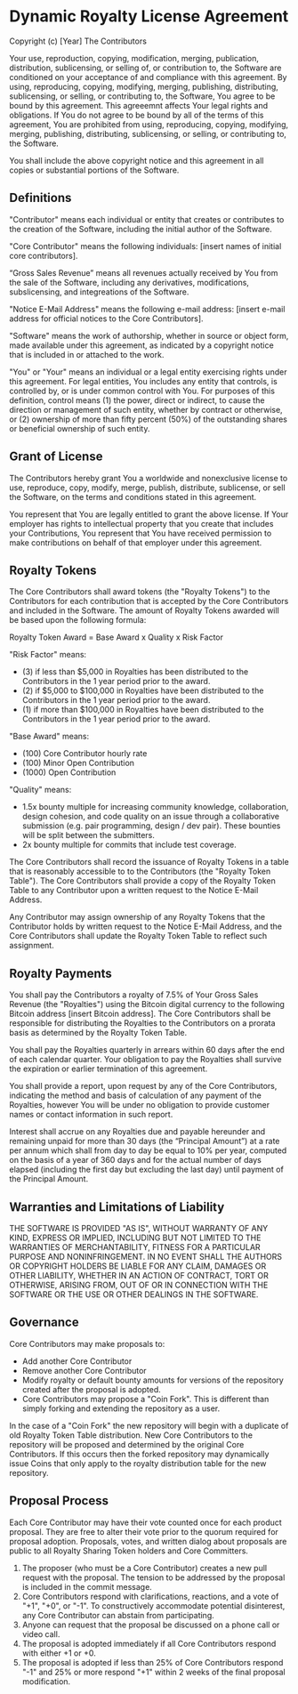 # Dynamic Royalty License Agreement

Copyright (c) [Year] The Contributors

Your use, reproduction, copying, modification, merging, publication, distribution, sublicensing, or selling of, or contribution to, the Software are conditioned on your acceptance of and compliance with this agreement. By using, reproducing, copying, modifying, merging, publishing, distributing, sublicensing, or selling, or contributing to, the Software, You agree to be bound by this agreement. This agreeemnt affects Your legal rights and obligations. If You do not agree to be bound by all of the terms of this agreement, You are prohibited from using, reproducing, copying, modifying, merging, publishing, distributing, sublicensing, or selling, or contributing to, the Software.

You shall include the above copyright notice and this agreement in
all copies or substantial portions of the Software.

## Definitions

"Contributor" means each individual or entity that creates or contributes to the creation of the Software, including the initial author of the Software.

"Core Contributor" means the following individuals: [insert names of initial core contributors].

“Gross Sales Revenue” means all revenues actually received by You from the sale of the Software, including any derivatives, modifications, subslicensing, and integreations of the Software.

"Notice E-Mail Address" means the following e-mail address: [insert e-mail address for official notices to the Core Contributors].

"Software" means the work of authorship, whether in source or object form, made available under this agreement, as indicated by a copyright notice that is included in or attached to the work.

"You" or "Your" means an individual or a legal entity exercising rights under this agreement. For legal entities, You includes any entity that controls, is controlled by, or is under common control with You. For purposes of this definition, control means (1) the power, direct or indirect, to cause the direction or management of such entity, whether by contract or otherwise, or (2) ownership of more than fifty percent (50%) of the outstanding shares or beneficial ownership of such entity.

## Grant of License

The Contributors hereby grant You a worldwide and nonexclusive license to use, reproduce, copy, modify, merge, publish, distribute, sublicense, or sell the Software, on the terms and conditions stated in this agreement.

You represent that You are legally entitled to grant the above license. If Your employer has rights to intellectual property that you create that includes your Contributions, You represent that You have received permission to make contributions on behalf of that employer under this agreement.

## Royalty Tokens

The Core Contributors shall award tokens (the "Royalty Tokens") to the Contributors for each contribution that is accepted by the Core Contributors and included in the Software. The amount of Royalty Tokens awarded will be based upon the following formula:

Royalty Token Award = Base Award x Quality x Risk Factor

"Risk Factor" means:

- (3) if less than $5,000 in Royalties has been distributed to the Contributors in the 1 year period prior to the award.
- (2) if $5,000 to $100,000 in Royalties have been distributed to the Contributors in the 1 year period prior to the award.
- (1) if more than $100,000 in Royalties have been distributed to the Contributors in the 1 year period prior to the award.

"Base Award" means:

- (100) Core Contributor hourly rate
- (100) Minor Open Contribution
- (1000) Open Contribution

"Quality" means:

- 1.5x bounty multiple for increasing community knowledge, collaboration, design cohesion, and code quality on an issue through a collaborative submission (e.g. pair programming, design / dev pair). These bounties will be split between the submitters.
- 2x bounty multiple for commits that include test coverage.

The Core Contributors shall record the issuance of Royalty Tokens in a table that is reasonably accessible to to the Contributors (the "Royalty Token Table"). The Core Contributors shall provide a copy of the Royalty Token Table to any Contributor upon a written request to the Notice E-Mail Address.

Any Contributor may assign ownership of any Royalty Tokens that the Contributor holds by written request to the Notice E-Mail Address, and the Core Contributors shall update the Royalty Token Table to reflect such assignment.

## Royalty Payments

You shall pay the Contributors a royalty of 7.5% of Your Gross Sales Revenue (the "Royalties") using the Bitcoin digital currency to the following Bitcoin address [insert Bitcoin address]. The Core Contributors shall be responsible for distributing the Royalties to the Contributors on a prorata basis as determined by the Royalty Token Table.

You shall pay the Royalties quarterly in arrears within 60 days after the end of each calendar quarter. Your obligation to pay the Royalties shall survive the expiration or earlier termination of this agreement.

You shall provide a report, upon request by any of the Core Contributors, indicating the method and basis of calculation of any payment of the Royalties, however You will be under no obligation to provide customer names or contact information in such report.

Interest shall accrue on any Royalties due and payable hereunder and remaining unpaid for more than 30 days (the “Principal Amount”) at a rate per annum which shall from day to day be equal to 10% per year, computed on the basis of a year of 360 days and for the actual number of days elapsed (including the first day but excluding the last day) until payment of the Principal Amount.

## Warranties and Limitations of Liability

THE SOFTWARE IS PROVIDED "AS IS", WITHOUT WARRANTY OF ANY KIND, EXPRESS OR
IMPLIED, INCLUDING BUT NOT LIMITED TO THE WARRANTIES OF MERCHANTABILITY,
FITNESS FOR A PARTICULAR PURPOSE AND NONINFRINGEMENT. IN NO EVENT SHALL THE
AUTHORS OR COPYRIGHT HOLDERS BE LIABLE FOR ANY CLAIM, DAMAGES OR OTHER
LIABILITY, WHETHER IN AN ACTION OF CONTRACT, TORT OR OTHERWISE, ARISING FROM,
OUT OF OR IN CONNECTION WITH THE SOFTWARE OR THE USE OR OTHER DEALINGS IN
THE SOFTWARE.

## Governance

Core Contributors may make proposals to:
- Add another Core Contributor
- Remove another Core Contributor
- Modify royalty or default bounty amounts for versions of the repository created after the proposal is adopted.
- Core Contributors may propose a "Coin Fork". This is different than simply forking and extending the repository as a user.

In the case of a "Coin Fork" the new repository will begin with a duplicate of old Royalty Token Table distribution. New Core Contributors to the repository will be proposed and determined by the original Core Contributors. If this occurs then the forked repository may dynamically issue Coins that only apply to the royalty distribution table for the new repository.

## Proposal Process

Each Core Contributor may have their vote counted once for each product proposal. They are free to alter their vote prior to the quorum required for proposal adoption. Proposals, votes, and written dialog about proposals are public to all Royalty Sharing Token holders and Core Committers.

1. The proposer (who must be a Core Contributor) creates a new pull request with the proposal. The tension to be addressed by the proposal is included in the commit message.
1. Core Contributors respond with clarifications, reactions, and a vote of "+1", "+0", or "-1". To constructively accommodate potential disinterest, any Core Contributor can abstain from participating.
1. Anyone can request that the proposal be discussed on a phone call or video call.
1. The proposal is adopted immediately if all Core Contributors respond with either +1 or +0.
1. The proposal is adopted if less than 25% of Core Contributors respond "-1" and 25% or more respond "+1" within 2 weeks of the final proposal modification.
